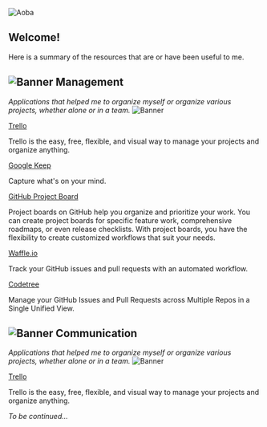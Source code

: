 ![Aoba](https://i.imgur.com/oPoMZHn.png)

Welcome!
-------------
Here is a summary of the resources that are or have been useful to me.


![Banner](https://i.imgur.com/Yr2oIlu.png)
Management
-------------
*Applications that helped me to organize myself or organize various projects, whether alone or in a team.*
![Banner](https://i.imgur.com/Yr2oIlu.png)

[Trello](https://trello.com/)

Trello is the easy, free, flexible, and visual way to manage your projects and organize anything.

[Google Keep](https://www.google.com/keep/)

Capture what's on your mind.

[GitHub Project Board](https://help.github.com/articles/creating-a-project-board/)

Project boards on GitHub help you organize and prioritize your work. You can create project boards for specific feature work, comprehensive roadmaps, or even release checklists. With project boards, you have the flexibility to create customized workflows that suit your needs.

[Waffle.io](https://waffle.io/)

Track your GitHub issues and pull requests with an automated workflow.

[Codetree](https://codetree.com/)

Manage your GitHub Issues and Pull Requests across Multiple Repos in a Single Unified View.


![Banner](https://i.imgur.com/Yr2oIlu.png)
Communication
-------------
*Applications that helped me to organize myself or organize various projects, whether alone or in a team.*
![Banner](https://i.imgur.com/Yr2oIlu.png)

[Trello](https://trello.com/)

Trello is the easy, free, flexible, and visual way to manage your projects and organize anything.

*To be continued...* 
